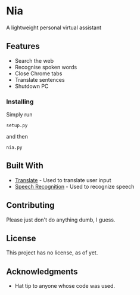 # Nia

A lightweight personal virtual assistant

## Features

* Search the web
* Recognise spoken words
* Close Chrome tabs
* Translate sentences
* Shutdown PC

### Installing

Simply run

```
setup.py
```

and then

```
nia.py
```

## Built With

* [Translate](https://github.com/terryyin/translate-python) - Used to translate user input
* [Speech Recognition](https://github.com/Uberi/speech_recognition) - Used to recognize speech

## Contributing

Please just don't do anything dumb, I guess.

## License

This project has no license, as of yet.

## Acknowledgments

* Hat tip to anyone whose code was used.
